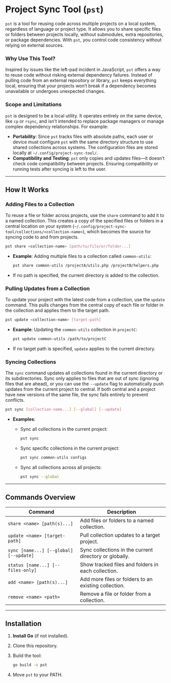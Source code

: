 # Project Sync Tool (`pst`)

`pst` is a tool for reusing code across multiple projects on a local system, regardless of language or project type. It allows you to share specific files or folders between projects locally, without submodules, extra repositories, or package dependencies. With `pst`, you control code consistency without relying on external sources.

### Why Use This Tool?

Inspired by issues like the left-pad incident in JavaScript, `pst` offers a way to reuse code without risking external dependency failures. Instead of pulling code from an external repository or library, `pst` keeps everything local, ensuring that your projects won’t break if a dependency becomes unavailable or undergoes unexpected changes.

### Scope and Limitations
`pst` is designed to be a local utility. It operates entirely on the same device, like `cp` or `rsync`, and isn’t intended to replace package managers or manage complex dependency relationships. For example:

- **Portability**: Since `pst` tracks files with absolute paths, each user or device must configure `pst` with the same directory structure to use shared collections across systems. The configuration files are stored locally at `~/.config/project-sync-tool/`.
- **Compatibility and Testing**: `pst` only copies and updates files—it doesn’t check code compatibility between projects. Ensuring compatibility or running tests after syncing is left to the user.

---

## How It Works

### Adding Files to a Collection
To reuse a file or folder across projects, use the `share` command to add it to a named collection. This creates a copy of the specified files or folders in a central location on your system (`~/.config/project-sync-tool/collections/<collection-name>`), which becomes the source for syncing code to and from projects.

```sh
pst share <collection-name> [path/to/file/or/folder...]
```

- **Example**: Adding multiple files to a collection called `common-utils`:

  ```sh
  pst share common-utils /projectA/utils.php /projectB/helpers.php
  ```

- If no path is specified, the current directory is added to the collection.

### Pulling Updates from a Collection
To update your project with the latest code from a collection, use the `update` command. This pulls changes from the central copy of each file or folder in the collection and applies them to the target path.

```sh
pst update <collection-name> [target-path]
```

- **Example**: Updating the `common-utils` collection in `projectC`:

  ```sh
  pst update common-utils /path/to/projectC
  ```

- If no target path is specified, `update` applies to the current directory.

### Syncing Collections
The `sync` command updates all collections found in the current directory or its subdirectories. Sync only applies to files that are out of sync (ignoring files that are ahead), or you can use the `--update` flag to automatically push updates from the current project to central. If both central and a project have new versions of the same file, the sync fails entirely to prevent conflicts.

```sh
pst sync [collection-name...] [--global] [--update]
```

- **Examples**:
  - Sync all collections in the current project:

    ```sh
    pst sync
    ```

  - Sync specific collections in the current project:

    ```sh
    pst sync common-utils configs
    ```

  - Sync all collections across all projects:

    ```sh
    pst sync --global
    ```

---

## Commands Overview

| Command                               | Description                                                    |
|---------------------------------------|----------------------------------------------------------------|
| `share <name> [path(s)...]`           | Add files or folders to a named collection.                    |
| `update <name> [target-path]`         | Pull collection updates to a target project.                   |
| `sync [name...] [--global] [--update]`| Sync collections in the current directory or globally.         |
| `status [name...] [--files-only]`     | Show tracked files and folders in each collection.             |
| `add <name> [path(s)...]`             | Add more files or folders to an existing collection.           |
| `remove <name> <path>`                | Remove a file or folder from a collection.                     |

---

## Installation

1. **Install Go** (if not installed).
2. Clone this repository.
3. Build the tool:

   ```sh
   go build -o pst
   ```

4. Move `pst` to your PATH.

